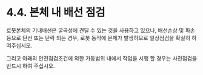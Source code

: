 ﻿# 4.4. 본체 내 배선 점검

로봇본체의 기내배선은 굴곡성에 견딜 수 있는 것을 사용하고 있으나, 배선손상 및 파손 등으로 단선 또는 단락 되는 경우, 로봇 동작에 문제가 발생하므로 일상점검을 확실히 하여주십시오. 

그리고 아래의 안전점검조건에 의한 가동범위 내에서 작업을 시행 할 경우는 사전점검을 반드시 하여 주십시오.
